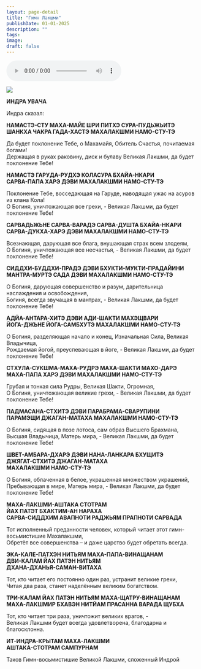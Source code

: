 ```yaml
---
layout: page-detail
title: "Гимн Лакшми"
publishDate: 01-01-2025
description: ""
tags:
image:
draft: false
---
```


<audio title=" - Гимн Лакшми.mp3" src="https://filer-api.advayta.org/v1.0/public/files/72681" controls=""></audio>

![](/upload/iblock/59e/59e7aaeba4b2b3298b8796b581785071.jpg) 

**ИНДРА УВАЧА**  
  
 Индра сказал:  
  
**НАМАСТЭ-СТУ МАХА-МАЙЕ ШРИ ПИТХЭ СУРА-ПУДЬЖЬИТЭ**  
 **ШАНКХА ЧАКРА ГАДА-ХАСТЭ МАХАЛАКШМИ НАМО-СТУ-ТЭ**  
  
 Да будет поклонение Тебе, о Махамайя, Обитель Счастья, почитаемая богами!  
 Держащая в руках раковину, диск и булаву Великая Лакшми, да будет поклонение Тебе!  
  
**НАМАСТЭ ГАРУДА-РУДХЭ КОЛАСУРА БХАЙА-НКАРИ**  
 **САРВА-ПАПА ХАРЭ ДЭВИ МАХАЛАКШМИ НАМО-СТУ-ТЭ**  
  
 Поклонение Тебе, восседающая на Гаруде, наводящая ужас на асуров из клана Кола!  
 О Богиня, уничтожающая все грехи, - Великая Лакшми, да будет поклонение Тебе!  
  
**САРВАДЬЖЬНЕ САРВА-ВАРАДЭ САРВА-ДУШТА БХАЙА-НКАРИ**  
 **САРВА-ДУКХА-ХАРЭ ДЭВИ МАХАЛАКШМИ НАМО-СТУ-ТЭ**  
  
 Всезнающая, дарующая все блага, внушающая страх всем злодеям,  
 О Богиня, уничтожающая все несчастья, - Великая Лакшми, да будет поклонение Тебе!  
  
**СИДДХИ-БУДДХИ-ПРАДЭ ДЭВИ БХУКТИ-МУКТИ-ПРАДАЙИНИ**  
 **МАНТРА-МУРТЭ САДА ДЭВИ МАХАЛАКШМИ НАМО-СТУ-ТЭ**  
  
 О Богиня, дарующая совершенство и разум, дарительница наслаждения и освобождения,  
 Богиня, всегда звучащая в мантрах, - Великая Лакшми, да будет поклонение Тебе!  
  
**АДЙА-АНТАРА-ХИТЭ ДЭВИ АДИ-ШАКТИ МАХЭЩВАРИ**  
 **ЙОГА-ДЖЬНЕ ЙОГА-САМБХУТЭ МАХАЛАКШМИ НАМО-СТУ-ТЭ**  
  
 О Богиня, разделяющая начало и конец, Изначальная Сила, Великая Владычица,  
 Рождаемая йогой, преуспевающая в йоге, - Великая Лакшми, да будет поклонение Тебе!  
  
**СТХУЛА-СУКШМА-МАХА-РУДРЭ МАХА-ШАКТИ МАХО-ДАРЭ**  
 **МАХА-ПАПА ХАРЭ ДЭВИ МАХАЛАКШМИ НАМО-СТУ-ТЭ**  
  
 Грубая и тонкая сила Рудры, Великая Шакти, Огромная,  
 О Богиня, уничтожающая великие грехи, - Великая Лакшми, да будет поклонение Тебе!  
  
**ПАДМАСАНА-СТХИТЭ ДЭВИ ПАРАБРАМА-СВАРУПИНИ**  
 **ПАРАМЭЩИ ДЖАГАН-МАТАХА МАХАЛАКШМИ НАМО-СТУ-ТЭ**  
  
 О Богиня, сидящая в позе лотоса, сам образ Высшего Брахмана,  
 Высшая Владычица, Матерь мира, - Великая Лакшми, да будет поклонение Тебе!  
  
**ШВЕТ-АМБАРА-ДХАРЭ ДЭВИ НАНА-ЛАНКАРА БХУЩИТЭ**  
 **ДЖЯГАТ-СТХИТЭ ДЖАГАН-МАТАХА**  
 **МАХАЛАКШМИ НАМО-СТУ-ТЭ**  
  
 О Богиня, облаченная в белое, украшенная множеством украшений,  
 Пребывающая в мире, Матерь мира, - Великая Лакшми, да будет поклонение Тебе!  
  
**МАХА-ЛАКШМИ-АШТАКА СТОТРАМ**  
 **ЙАХ ПАТЭТ БХАКТИМ-АН НАРАХА**  
 **САРВА-СИДДХИМ АВАПНОТИ РАДЖЬЯМ ПРАПНОТИ САРВАДА**  
  
 Тот исполненный преданности человек, который читает этот гимн-восьмистишие Махалакшми,  
 Обретёт все совершенства – и даже царство будет обретать всегда.  
  
**ЭКА-КАЛЕ-ПАТХЭН НИТЬЯМ МАХА-ПАПА-ВИНАЩАНАМ**  
 **ДВИ-КАЛАМ ЙАХ ПАТЭН НИТЬЯМ**  
 **ДХАНА-ДХАНЬЯ-САМАН-ВИТАХА**  
  
 Тот, кто читает его постоянно один раз, устранит великие грехи,  
 Читая два раза, станет наделённым великим богатством.  
  
**ТРИ-КАЛАМ ЙАХ ПАТЭН НИТЬЯМ МАХА-ЩАТРУ-ВИНАЩАНАМ**  
 **МАХА-ЛАКШМИР БХАВЭН НИТЙАМ ПРАСАННА ВАРАДА ЩУБХА**  
  
 Тот, кто читает три раза, уничтожит великих врагов, -  
 Великая Лакшми будет всегда удовлетворена, благодарна и благосклонна.  
  
**ИТ-ИНДРА-КРЫТАМ МАХА-ЛАКШМИ**  
 **АШТАКА-СТОТРАМ САМПУРНАМ**  
  
 Таков Гимн-восьмистишие Великой Лакшми, сложенный Индрой  
  
  
